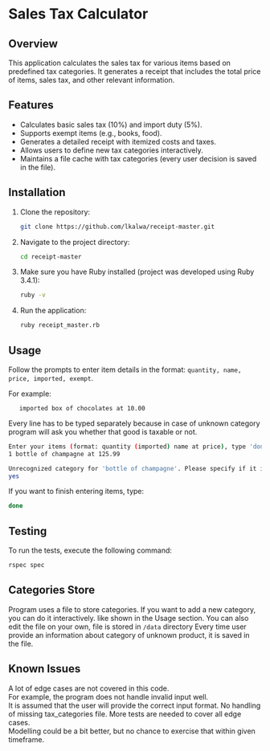 # Sales Tax Calculator

## Overview
This application calculates the sales tax for various items based on predefined tax categories. It generates a receipt that includes the total price of items, sales tax, and other relevant information.

## Features
- Calculates basic sales tax (10%) and import duty (5%).
- Supports exempt items (e.g., books, food).
- Generates a detailed receipt with itemized costs and taxes.
- Allows users to define new tax categories interactively.
- Maintains a file cache with tax categories (every user decision is saved in the file).

## Installation
1. Clone the repository:
    ```bash
    git clone https://github.com/lkalwa/receipt-master.git

2. Navigate to the project directory:
    ```bash
    cd receipt-master
   
3. Make sure you have Ruby installed (project was developed using Ruby 3.4.1):
    ```bash
    ruby -v
   
4. Run the application:
    ```bash
    ruby receipt_master.rb
   
## Usage
Follow the prompts to enter item details in the format: `quantity, name, price, imported, exempt`. 

For example:
```
   imported box of chocolates at 10.00
```

Every line has to be typed separately because in case of unknown category program will ask you whether that good is taxable or not.
```bash
Enter your items (format: quantity (imported) name at price), type 'done' when finished:
1 bottle of champagne at 125.99

Unrecognized category for 'bottle of champagne'. Please specify if it is taxable: (yes/no; default yes)
yes
```

If you want to finish entering items, type:
```bash
done
```
## Testing
To run the tests, execute the following command:
```bash
rspec spec
```

## Categories Store

Program uses a file to store categories. If you want to add a new category, you can do it interactively. 
like shown in the Usage section.
You can also edit the file on your own, file is stored in `/data` directory
Every time user provide an information about category of unknown product, it is saved in the file.

## Known Issues

A lot of edge cases are not covered in this code. \
For example, the program does not handle invalid input well.\
It is assumed that the user will provide the correct input format.
No handling of missing tax_categories file.
More tests are needed to cover all edge cases. \
Modelling could be a bit better, but no chance to exercise that within given timeframe.